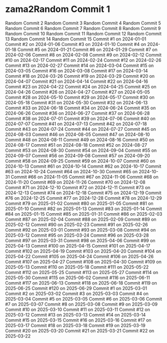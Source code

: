 # zama2Random Commit 1
Random Commit 2
Random Commit 3
Random Commit 4
Random Commit 5
Random Commit 6
Random Commit 7
Random Commit 8
Random Commit 9
Random Commit 10
Random Commit 11
Random Commit 12
Random Commit 13
Random Commit 14
Random Commit 15
Commit #1 on 2024-01-01
Commit #2 on 2024-01-06
Commit #3 on 2024-01-10
Commit #4 on 2024-01-18
Commit #5 on 2024-01-21
Commit #6 on 2024-01-29
Commit #7 on 2024-02-06
Commit #8 on 2024-02-08
Commit #9 on 2024-02-12
Commit #10 on 2024-02-17
Commit #11 on 2024-02-24
Commit #12 on 2024-02-26
Commit #13 on 2024-02-27
Commit #14 on 2024-03-04
Commit #15 on 2024-03-05
Commit #16 on 2024-03-08
Commit #17 on 2024-03-14
Commit #18 on 2024-03-26
Commit #19 on 2024-03-29
Commit #20 on 2024-04-07
Commit #21 on 2024-04-14
Commit #22 on 2024-04-16
Commit #23 on 2024-04-22
Commit #24 on 2024-04-25
Commit #25 on 2024-04-26
Commit #26 on 2024-04-27
Commit #27 on 2024-05-05
Commit #28 on 2024-05-10
Commit #29 on 2024-05-17
Commit #30 on 2024-05-18
Commit #31 on 2024-05-30
Commit #32 on 2024-06-13
Commit #33 on 2024-06-18
Commit #34 on 2024-06-24
Commit #35 on 2024-06-26
Commit #36 on 2024-06-27
Commit #37 on 2024-06-28
Commit #38 on 2024-07-01
Commit #39 on 2024-07-06
Commit #40 on 2024-07-07
Commit #41 on 2024-07-13
Commit #42 on 2024-07-18
Commit #43 on 2024-07-24
Commit #44 on 2024-07-27
Commit #45 on 2024-08-03
Commit #46 on 2024-08-05
Commit #47 on 2024-08-10
Commit #48 on 2024-08-11
Commit #49 on 2024-08-16
Commit #50 on 2024-08-17
Commit #51 on 2024-08-18
Commit #52 on 2024-08-27
Commit #53 on 2024-08-30
Commit #54 on 2024-09-04
Commit #55 on 2024-09-07
Commit #56 on 2024-09-08
Commit #57 on 2024-09-20
Commit #58 on 2024-09-25
Commit #59 on 2024-10-07
Commit #60 on 2024-10-13
Commit #61 on 2024-10-14
Commit #62 on 2024-10-17
Commit #63 on 2024-10-24
Commit #64 on 2024-10-30
Commit #65 on 2024-10-31
Commit #66 on 2024-11-05
Commit #67 on 2024-11-06
Commit #68 on 2024-11-20
Commit #69 on 2024-11-26
Commit #70 on 2024-12-08
Commit #71 on 2024-12-10
Commit #72 on 2024-12-11
Commit #73 on 2024-12-13
Commit #74 on 2024-12-18
Commit #75 on 2024-12-19
Commit #76 on 2024-12-25
Commit #77 on 2024-12-28
Commit #78 on 2024-12-29
Commit #79 on 2025-01-02
Commit #80 on 2025-01-05
Commit #81 on 2025-01-10
Commit #82 on 2025-01-13
Commit #83 on 2025-01-14
Commit #84 on 2025-01-15
Commit #85 on 2025-01-31
Commit #86 on 2025-02-03
Commit #87 on 2025-02-04
Commit #88 on 2025-02-09
Commit #89 on 2025-02-12
Commit #90 on 2025-02-23
Commit #91 on 2025-02-26
Commit #92 on 2025-03-01
Commit #93 on 2025-03-08
Commit #94 on 2025-03-12
Commit #95 on 2025-03-24
Commit #96 on 2025-03-28
Commit #97 on 2025-03-31
Commit #98 on 2025-04-06
Commit #99 on 2025-04-13
Commit #100 on 2025-04-15
Commit #101 on 2025-04-17
Commit #102 on 2025-04-19
Commit #103 on 2025-04-20
Commit #104 on 2025-04-22
Commit #105 on 2025-04-24
Commit #106 on 2025-04-26
Commit #107 on 2025-04-27
Commit #108 on 2025-04-30
Commit #109 on 2025-05-13
Commit #110 on 2025-05-18
Commit #111 on 2025-05-22
Commit #112 on 2025-05-25
Commit #113 on 2025-05-27
Commit #114 on 2025-05-30
Commit #115 on 2025-06-02
Commit #116 on 2025-06-11
Commit #117 on 2025-06-13
Commit #118 on 2025-06-18
Commit #119 on 2025-06-25
Commit #120 on 2025-06-29
Commit #1 on 2025-03-01
Commit #2 on 2025-03-02
Commit #3 on 2025-03-03
Commit #4 on 2025-03-04
Commit #5 on 2025-03-05
Commit #6 on 2025-03-06
Commit #7 on 2025-03-07
Commit #8 on 2025-03-08
Commit #9 on 2025-03-09
Commit #10 on 2025-03-10
Commit #11 on 2025-03-11
Commit #12 on 2025-03-12
Commit #13 on 2025-03-13
Commit #14 on 2025-03-14
Commit #15 on 2025-03-15
Commit #16 on 2025-03-16
Commit #17 on 2025-03-17
Commit #18 on 2025-03-18
Commit #19 on 2025-03-19
Commit #20 on 2025-03-20
Commit #21 on 2025-03-21
Commit #22 on 2025-03-22
